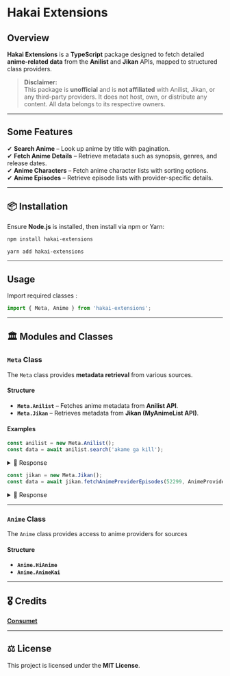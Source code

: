 

#  Hakai Extensions  


##  Overview  

**Hakai Extensions** is a **TypeScript** package designed to fetch detailed **anime-related data** from the **Anilist** and **Jikan** APIs, mapped to structured class providers. 

> **Disclaimer:**  
> This package is **unofficial** and is **not affiliated** with Anilist, Jikan, or any third-party providers. It does not host, own, or distribute any content. All data belongs to its respective owners.  

---  
## Some Features  

✔ **Search Anime** – Look up anime by title with pagination.  
✔ **Fetch Anime Details** – Retrieve metadata such as synopsis, genres, and release dates.  
✔ **Anime Characters** – Fetch anime character lists with sorting options.  
✔ **Anime Episodes** – Retrieve episode lists with provider-specific details.  

---  

## 📦 Installation  

Ensure **Node.js** is installed, then install via npm or Yarn:  

```bash
npm install hakai-extensions
```

```bash
yarn add hakai-extensions
```

---  

##  Usage  

Import required classes :  

```typescript
import { Meta, Anime } from 'hakai-extensions';
```
---  

## 🏛 Modules and Classes  

###  `Meta` Class  

The `Meta` class provides **metadata retrieval** from various sources.  

#### **Structure**  

- **`Meta.Anilist`** – Fetches anime metadata from **Anilist API**.  
- **`Meta.Jikan`** – Retrieves metadata from **Jikan (MyAnimeList API)**.  

#### **Examples**  

```typescript
const anilist = new Meta.Anilist();
const data = await anilist.search('akame ga kill');
``` 
 
<details> 

<summary> 📄 Response </summary>

```json
{
  "success": true,
  "status": 200,
  "hasNextPage": false,
  "currentPage": 1,
  "total": 2,
  "lastPage": 1,
  "perPage": 20,
  "data": [
    {
      "malId": 22199,
      "anilistId": 20613,
      "image": "https://s4.anilist.co/file/anilistcdn/media/anime/cover/large/bx20613-4VGGPacciJBL.jpg",
      "color": "#e45d43",
      "bannerImage": "https://s4.anilist.co/file/anilistcdn/media/anime/banner/20613-CoEQF4qKiWDX.jpg",
      "title": {
        "english": "Akame ga Kill!",
        "romaji": "Akame ga Kill!",
        "native": "アカメが斬る！"
      },
      "trailer": {
        "id": "QFAIwYg4Fo4",
        "site": "YouTube",
        "thumbnail": "https://img.youtube.com/vi/QFAIwYg4Fo4/maxresdefault.jpg"
      },
      "format": "TV",
      "status": "FINISHED",
      "duration": 24,
      "score": 72,
      "genres": ["Action", "Fantasy", "Drama"],
      "episodes": 24,
      "synopsis": "In a land where corruption rules...",
      "season": "SUMMER",
      "startDate": "July 7, 2014",
      "endDate": "December 15, 2014",
      "studio": "White Fox",
      "producers": ["Square Enix", "TOHO animation"]
    }
  ]
}


```
</details>


```typescript
const jikan = new Meta.Jikan();
const data = await jikan.fetchAnimeProviderEpisodes(52299, AnimeProvider.HiAnime);
```
<details> 

<summary> 📄 Response </summary>

```json

{
  "success": true,
  "status": 200,
  "data": {
    "malId": 56784,
    "title": {
      "romaji": "Bleach: Sennen Kessen-hen - Soukoku-tan",
      "english": "Bleach: Thousand-Year Blood War - The Conflict",
      "native": "BLEACH 千年血戦篇-相剋譚-"
    },
    "image": "https://cdn.myanimelist.net/images/anime/1595/144074l.jpg",
    "bannerImage": "https://cdn.myanimelist.net/images/anime/1595/144074l.jpg",
    "trailer": "https://www.youtube.com/embed/tShYCQALuH8?enablejsapi=1&wmode=opaque&autoplay=1",
    "episodes": 14,
    "startDate": "October 5, 2024",
    "endDate": "December 28, 2024",
    "format": "TV",
    "status": "Finished Airing",
    "genres": [
      "Action",
      "Adventure",
      "Supernatural"
    ],
    "duration": "24 min per ep",
    "score": 8.69,
    "synopsis": "After an awe-inspiring battle with Ichibei Hyousube—leader of the Soul Society's Royal Guard—the powerful Yhwach moves into the final stage of his master plan...",
    "season": "fall",
    " studio": "[ [Object] ]",
   " producers": "[ [Object], [Object], [Object], [Object], [Object], [Object] ]"
  },
  "providerEpisodes": [
    {
      "episodeNumber": 1,
      "rating": 7.58,
      "aired": true,
      "episodeId": "bleach-thousand-year-blood-war-the-conflict-19322-episode-128444",
      "title": "A",
      "overview": "The battle between Squad Zero and Yhwach's Royal Guards for the Soul King rages on.",
      "thumbnail": "https://artworks.thetvdb.com/banners/v4/episode/10733782/screencap/6703166966621.jpg"
    },
    {
      "episodeNumber": 2,
      "rating": 9.12,
      "aired": true,
      "episodeId": "bleach-thousand-year-blood-war-the-conflict-19322-episode-128578",
      "title": "Kill the King",
      "overview": "Ichigo and his friends hurry to the Reio Greater Palace to stop Yhwach.",
      "thumbnail": "https://artworks.thetvdb.com/banners/v4/episode/10733783/screencap/67064b5b72759.jpg"
    },
    {
      "episodeNumber": 3,
      "rating": 7.24,
      "aired": true,
      "episodeId": "bleach-thousand-year-blood-war-the-conflict-19322-episode-128682",
      "title": "The Dark Arm",
      "overview": "Ichigo tries to remove the impaled sword from the Soul King and save his life.",
      "thumbnail": "https://artworks.thetvdb.com/banners/v4/episode/10733784/screencap/670f0ac4cb14b.jpg"
    },
    {
      "episodeNumber": 4,
      "rating": 1.83,
      "aired": true,
      "episodeId": "bleach-thousand-year-blood-war-the-conflict-19322-episode-128773",
      "title": "The Betrayer",
      "overview": "Ukitake takes the place of the slain Soul King by releasing the power of Mimihagi.",
      "thumbnail": "https://artworks.thetvdb.com/banners/v4/episode/10733785/screencap/671881ac5ad3e.jpg"
    },
    {
      "episodeNumber": 5,
      "rating": 3.9,
      "aired": true,
      "episodeId": "bleach-thousand-year-blood-war-the-conflict-19322-episode-128860",
      "title": "Against the Judgement",
      "overview": "Yhwach is overflowing with power from having absorbed the Soul King.",
      "thumbnail": "https://artworks.thetvdb.com/banners/v4/episode/10754400/screencap/6721cd466480f.jpg"
    },
    {
      "episodeNumber": 6,
      "rating": 3.21,
      "aired": true,
      "episodeId": "bleach-thousand-year-blood-war-the-conflict-19322-episode-128999",
      "title": "The Holy Newborn",
      "overview": "The Soul Reapers regroup to prepare their counterattack against the Quincies.",
      "thumbnail": "https://artworks.thetvdb.com/banners/v4/episode/10754401/screencap/672b02f429e7e.jpg"
    },
    {
      "episodeNumber": 7,
      "rating": 3.21,
      "aired": true,
      "episodeId": "bleach-thousand-year-blood-war-the-conflict-19322-episode-129095",
      "title": "Gate of the Sun",
      "overview": "Yhwach builds his new castle, Wahr Welt.",
      "thumbnail": "https://artworks.thetvdb.com/banners/v4/episode/10754402/screencap/6734384503e2a.jpg"
    },
    {
      "episodeNumber": 8,
      "rating": 4.74,
      "aired": true,
      "episodeId": "bleach-thousand-year-blood-war-the-conflict-19322-episode-129185",
      "title": "Baby, Hold Your Hand",
      "overview": "Kenpachi and Mayuri's group advance through Vier Ast.",
      "thumbnail": "https://artworks.thetvdb.com/banners/v4/episode/10754403/screencap/673cc01e6c685.jpg"
    },
    {
      "episodeNumber": 9,
      "rating": 6.53,
      "aired": true,
      "episodeId": "bleach-thousand-year-blood-war-the-conflict-19322-episode-129285",
      "title": "Don`t Chase a Shadow",
      "overview": "The change in Mayuri's Spiritual Pressure is also felt elsewhere by Urahara and Kyoraku.",
      "thumbnail": "https://artworks.thetvdb.com/banners/v4/episode/10754404/screencap/6746bdb457c"
    },
     {
      "episodeNumber": 10,
      "rating": 8.2,
      "aired": true,
      "episodeId": "bleach-thousand-year-blood-war-the-conflict-19322-episode-129599",
      "title": "Baby, Hold Your Hand 2 [Never Ending My Dream]",
      "overview": "Nemu ignores Mayuri's orders by intervening in his battle against Pernida.",
      "thumbnail": "https://artworks.thetvdb.com/banners/v4/episode/10754405/screencap/674f9ec7c0c16.jpg"
    },
    {
      "episodeNumber": 11,
      "rating": 6.6,
      "aired": true,
      "episodeId": "bleach-thousand-year-blood-war-the-conflict-19322-episode-130432",
      "title": "Shadows Gone",
      "overview": "Lille undergoes further transformation to hunt down and pass judgment on Kyoraku.",
      "thumbnail": "https://artworks.thetvdb.com/banners/v4/episode/10754406/screencap/675ab97feaf11.jpg"
    },
    {
    "episodeNumber": 12,
    "rating": 5.16,
    "aired": true,
    "episodeId": "bleach-thousand-year-blood-war-the-conflict-19322-episode-130768",
    "title": "Friend",
    "overview": "Haschwalth finds himself confronted by Bazz-B.",
    "thumbnail": "https://artworks.thetvdb.com/banners/v4/episode/10754407/screencap/6762a51f33dc7.jpg"
    },
    {
    "episodeNumber": 13,
    "rating": 5.26,
    "aired": true,
    "episodeId": "bleach-thousand-year-blood-war-the-conflict-19322-episode-131101",
    "title": "The Visible Answer",
    "overview": "Kyoraku has paved the way for the Soul Reapers to reach the enemy's stronghold.",
    "thumbnail": "https://artworks.thetvdb.com/banners/v4/episode/10857652/screencap/676d7bda7d440.jpg"
    },
    {
    "episodeNumber": 14,
    "rating": 2.02,
    "aired": true,
    "episodeId": "bleach-thousand-year-blood-war-the-conflict-19322-episode-131103",
    "title": "My Last Words",
    "overview": "The battle between Squad Zero and Yhwach's Royal Guards for the Soul King rages on.",
    "thumbnail": "https://artworks.thetvdb.com/banners/v4/episode/10733782/screencap/6703166966621.jpg"
    }

  ]
}
```
</details>

---

### `Anime` Class  

The `Anime` class provides access to anime providers for sources

#### **Structure**  

- **`Anime.HiAnime`**  
- **`Anime.AnimeKai`**  
  
---
## 🎖 Credits

 **[Consumet](https://github.com/consumet/consumet.ts)**

---

## ⚖ License  

This project is licensed under the **MIT License**.
